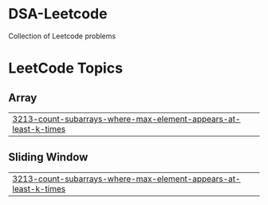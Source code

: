 # DSA-Leetcode
Collection of Leetcode problems

<!---LeetCode Topics Start-->
# LeetCode Topics
## Array
|  |
| ------- |
| [3213-count-subarrays-where-max-element-appears-at-least-k-times](https://github.com/sushruta19/DSA-Leetcode/tree/master/3213-count-subarrays-where-max-element-appears-at-least-k-times) |
## Sliding Window
|  |
| ------- |
| [3213-count-subarrays-where-max-element-appears-at-least-k-times](https://github.com/sushruta19/DSA-Leetcode/tree/master/3213-count-subarrays-where-max-element-appears-at-least-k-times) |
<!---LeetCode Topics End-->